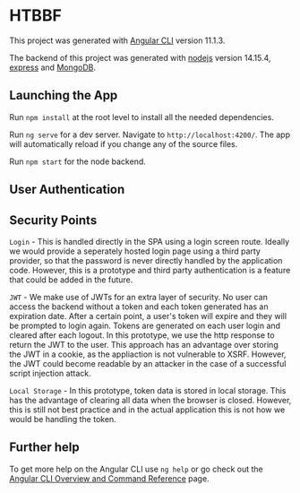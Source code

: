 # HTBBF

This project was generated with [Angular CLI](https://github.com/angular/angular-cli) version 11.1.3.

The backend of this project was generated with [nodejs]() version 14.15.4, [express]() and [MongoDB]().

## Launching the App

Run `npm install` at the root level to install all the needed dependencies.

Run `ng serve` for a dev server. Navigate to `http://localhost:4200/`. The app will automatically reload if you change any of the source files.

Run `npm start` for the node backend.

## User Authentication

## Security Points

`Login` - This is handled directly in the SPA using a login screen route. Ideally we would provide a seperately hosted login page using a third party provider, so that the password is never directly handled by the application code. However, this is a prototype and third party authentication is a feature that could be added in the future.

`JWT` - We make use of JWTs for an extra layer of security. No user can access the backend without a token and each token generated has an expiration date. After a certain point, a user's token will expire and they will be prompted to login again. Tokens are generated on each user login and cleared after each logout. In this prototype, we use the http response to return the JWT to the user. This approach has an advantage over storing the JWT in a cookie, as the appliaction is not vulnerable to XSRF. However, the JWT could become readable by an attacker in the case of a successful script injection attack.

`Local Storage` - In this prototype, token data is stored in local storage. This has the advantage of clearing all data when the browser is closed. However, this is still not best practice and in the actual application this is not how we would be handling the token.

## Further help

To get more help on the Angular CLI use `ng help` or go check out the [Angular CLI Overview and Command Reference](https://angular.io/cli) page.
